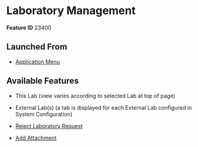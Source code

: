 # Laboratory Management

**Feature ID** 23400

## Launched From

- [Application Menu](Application%20Menu.md)

## Available Features

- This Lab (view varies according to selected Lab at top of page)

- External Lab(s) (a tab is displayed for each External Lab configured in System Configuration)

- [Reject Laboratory Request](Reject%20Laboratory%20Request.md)

- [Add Attachment](Add%20Attachment.md)

































































